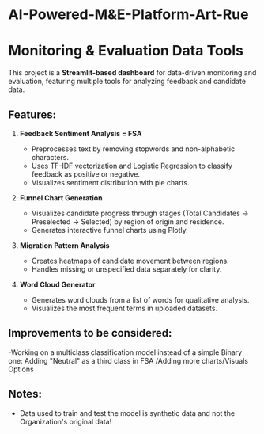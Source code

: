 # AI-Powered-M&E-Platform-Art-Rue
# Monitoring & Evaluation Data Tools

This project is a **Streamlit-based dashboard** for data-driven monitoring and evaluation, featuring multiple tools for analyzing feedback and candidate data.

## Features:

1. **Feedback Sentiment Analysis = FSA**
   - Preprocesses text by removing stopwords and non-alphabetic characters.
   - Uses TF-IDF vectorization and Logistic Regression to classify feedback as positive or negative.
   - Visualizes sentiment distribution with pie charts.

2. **Funnel Chart Generation**
   - Visualizes candidate progress through stages (Total  Candidates → Preselected → Selected) by region of origin and residence.
   - Generates interactive funnel charts using Plotly.

3. **Migration Pattern Analysis**
   - Creates heatmaps of candidate movement between regions.
   - Handles missing or unspecified data separately for clarity.

4. **Word Cloud Generator**
   - Generates word clouds from a list of words for qualitative analysis.
   - Visualizes the most frequent terms in uploaded datasets.

## Improvements to be considered:
   -Working on a multiclass classification model instead of a simple Binary one: Adding "Neutral" as a third class in FSA
   /Adding more charts/Visuals Options
   
## Notes:
   - Data used to train and test the model is synthetic data and not the Organization's original data! 

